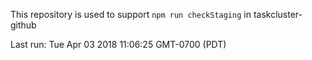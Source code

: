 This repository is used to support `npm run checkStaging` in taskcluster-github

Last run: Tue Apr 03 2018 11:06:25 GMT-0700 (PDT)